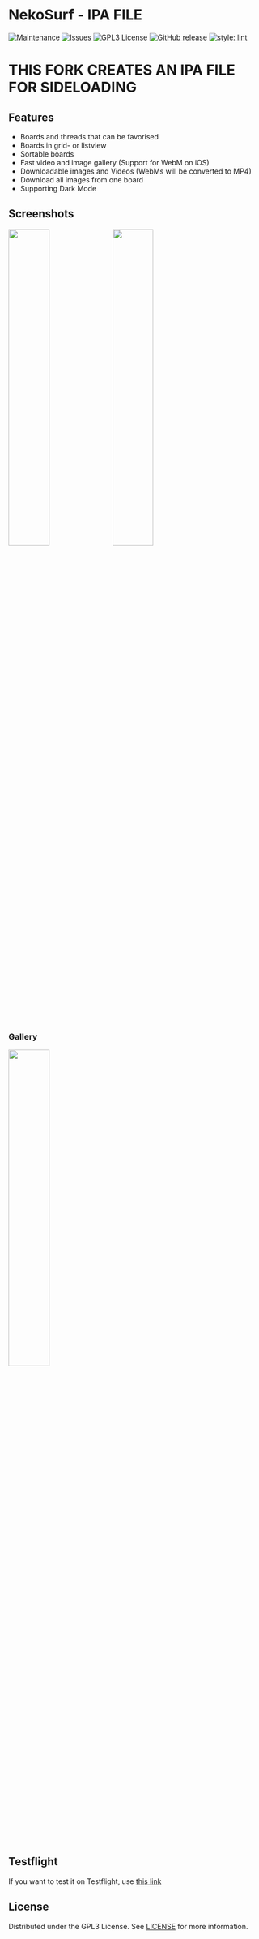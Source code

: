 # NekoSurf - IPA FILE

[![Maintenance](https://img.shields.io/badge/Maintained%3F-yes-green.svg?style=flat-square)](https://github.com/NekoSurf/NekoSurf/graphs/commit-activity)
[![Issues](https://img.shields.io/github/issues/NekoSurf/NekoSurf.svg?style=flat-square)](https://github.com/NekoSurf/NekoSurf/issues)
[![GPL3 License](https://img.shields.io/github/license/NekoSurf/NekoSurf.svg?style=flat-square)](https://github.com/NekoSurf/NekoSurf/blob/develop/LICENSE)
[![GitHub release](https://img.shields.io/github/release/NekoSurf/NekoSurf.svg?style=flat-square)](https://github.com/NekoSurf/NekoSurf/releases/latest)
[![style: lint](https://img.shields.io/badge/style-lint-4BC0F5.svg?style=flat-square)](https://pub.dev/packages/lint)

# THIS FORK CREATES AN IPA FILE FOR SIDELOADING

## Features

- Boards and threads that can be favorised
- Boards in grid- or listview
- Sortable boards
- Fast video and image gallery (Support for WebM on iOS)
- Downloadable images and Videos (WebMs will be converted to MP4)
- Download all images from one board
- Supporting Dark Mode

## Screenshots

<p>
  <img src="./screenshots/ios_screenshot_1.jpg" width="40%">
  <img src="./screenshots/ios_screenshot_2.jpg" width="40%">
</p>

### Gallery

<img src="./screenshots/galery.gif" width="40%">

## Testflight

If you want to test it on Testflight, use [this link](https://testflight.apple.com/join/ky5bRwMY)

## License

Distributed under the GPL3 License. See [LICENSE](https://github.com/NekoSurf/NekoSurf/blob/develop/LICENSE) for more information.
